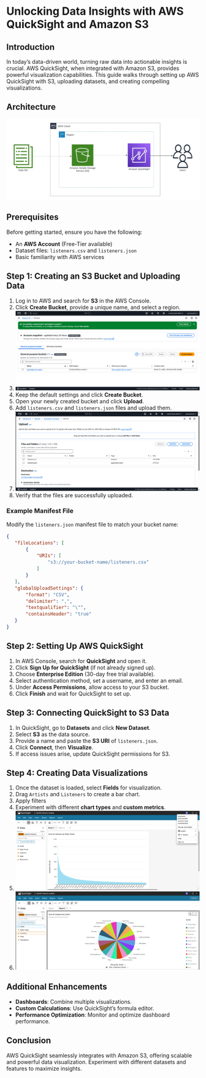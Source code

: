 # Unlocking Data Insights with AWS QuickSight and Amazon S3

## Introduction
In today’s data-driven world, turning raw data into actionable insights is crucial. AWS QuickSight, when integrated with Amazon S3, provides powerful visualization capabilities. This guide walks through setting up AWS QuickSight with S3, uploading datasets, and creating compelling visualizations.

## Architecture
![architecture ](images/architecture.png)

## Prerequisites
Before getting started, ensure you have the following:
- An **AWS Account** (Free-Tier available)
- Dataset files: `listeners.csv` and `listeners.json`
- Basic familiarity with AWS services

## Step 1: Creating an S3 Bucket and Uploading Data
1. Log in to AWS and search for **S3** in the AWS Console.
2. Click **Create Bucket**, provide a unique name, and select a region.
3. ![Create Bucket](images/bucketCreation.png)
4. Keep the default settings and click **Create Bucket**.
5. Open your newly created bucket and click **Upload**.
6. Add `listeners.csv` and `listeners.json` files and upload them.
7.  ![upload files](images/filesUpload.png)
8. Verify that the files are successfully uploaded.

### Example Manifest File
Modify the `listeners.json` manifest file to match your bucket name:
```json
{
   "fileLocations": [
       {
           "URIs": [
               "s3://your-bucket-name/listeners.csv"
           ]
       }
   ],
   "globalUploadSettings": {
       "format": "CSV",
       "delimiter": ",",
       "textqualifier": "\"",
       "containsHeader": "true"
   }
}
```

## Step 2: Setting Up AWS QuickSight
1. In AWS Console, search for **QuickSight** and open it.
2. Click **Sign Up for QuickSight** (if not already signed up).
3. Choose **Enterprise Edition** (30-day free trial available).
4. Select authentication method, set a username, and enter an email.
5. Under **Access Permissions**, allow access to your S3 bucket.
6. Click **Finish** and wait for QuickSight to set up.

## Step 3: Connecting QuickSight to S3 Data
1. In QuickSight, go to **Datasets** and click **New Dataset**.
2. Select **S3** as the data source.
3. Provide a name and paste the **S3 URI** of `listeners.json`.
4. Click **Connect**, then **Visualize**.
5. If access issues arise, update QuickSight permissions for S3.

## Step 4: Creating Data Visualizations
1. Once the dataset is loaded, select **Fields** for visualization.
2. Drag `Artists` and `Listeners` to create a bar chart.
3. Apply filters
4. Experiment with different **chart types** and **custom metrics**.
5. ![Barchart](images/differentType1.png)
6. ![pie chart](images/differentType2.png)

## Additional Enhancements
- **Dashboards**: Combine multiple visualizations.
- **Custom Calculations**: Use QuickSight’s formula editor.
- **Performance Optimization**: Monitor and optimize dashboard performance.

## Conclusion
AWS QuickSight seamlessly integrates with Amazon S3, offering scalable and powerful data visualization. Experiment with different datasets and features to maximize insights.
